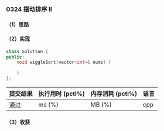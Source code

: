 ### 0324 摆动排序 II

#### （1）思路

#### （2）实现

```cpp
class Solution {
public:
    void wiggleSort(vector<int>& nums) {

    }
};
```

| 提交结果 | 执行用时 (pctl%) | 内存消耗 (pctl%) | 语言 |
|:---------|:-----------------|:-----------------|:-----|
| 通过     |  ms (%)   |  MB (%)  | cpp  |

#### （3）收获
